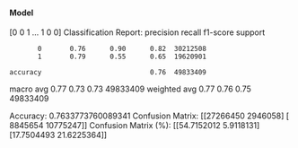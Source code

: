 #### Model
[0 0 1 ... 1 0 0]
Classification Report:
              precision    recall  f1-score   support

           0       0.76      0.90      0.82  30212508
           1       0.79      0.55      0.65  19620901

    accuracy                           0.76  49833409
   macro avg       0.77      0.73      0.73  49833409
weighted avg       0.77      0.76      0.75  49833409

Accuracy: 0.7633773760089341
Confusion Matrix:
[[27266450  2946058]
 [ 8845654 10775247]]
Confusion Matrix (%):
[[54.7152012  5.9118131]
 [17.7504493 21.6225364]]
